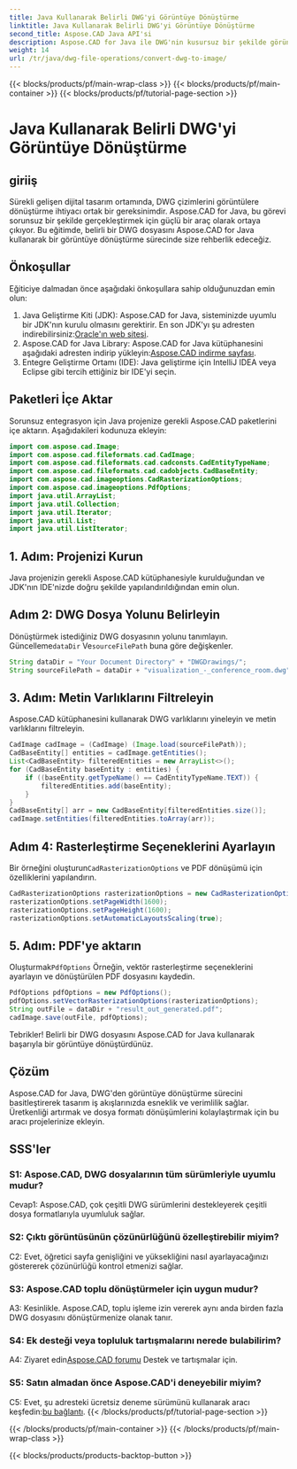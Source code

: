 ```yaml
---
title: Java Kullanarak Belirli DWG'yi Görüntüye Dönüştürme
linktitle: Java Kullanarak Belirli DWG'yi Görüntüye Dönüştürme
second_title: Aspose.CAD Java API'si
description: Aspose.CAD for Java ile DWG'nin kusursuz bir şekilde görüntülere dönüştürülmesini keşfedin. Verimli dosya formatı dönüşümleri için adım adım kılavuzumuzu izleyin.
weight: 14
url: /tr/java/dwg-file-operations/convert-dwg-to-image/
---
```


{{< blocks/products/pf/main-wrap-class >}}
{{< blocks/products/pf/main-container >}}
{{< blocks/products/pf/tutorial-page-section >}}

# Java Kullanarak Belirli DWG'yi Görüntüye Dönüştürme

## giriiş

Sürekli gelişen dijital tasarım ortamında, DWG çizimlerini görüntülere dönüştürme ihtiyacı ortak bir gereksinimdir. Aspose.CAD for Java, bu görevi sorunsuz bir şekilde gerçekleştirmek için güçlü bir araç olarak ortaya çıkıyor. Bu eğitimde, belirli bir DWG dosyasını Aspose.CAD for Java kullanarak bir görüntüye dönüştürme sürecinde size rehberlik edeceğiz.

## Önkoşullar

Eğiticiye dalmadan önce aşağıdaki önkoşullara sahip olduğunuzdan emin olun:
1.  Java Geliştirme Kiti (JDK): Aspose.CAD for Java, sisteminizde uyumlu bir JDK'nın kurulu olmasını gerektirir. En son JDK'yı şu adresten indirebilirsiniz:[Oracle'ın web sitesi](https://www.oracle.com/java/technologies/javase-downloads.html).
2.  Aspose.CAD for Java Library: Aspose.CAD for Java kütüphanesini aşağıdaki adresten indirip yükleyin:[Aspose.CAD indirme sayfası](https://releases.aspose.com/cad/java/).
3. Entegre Geliştirme Ortamı (IDE): Java geliştirme için IntelliJ IDEA veya Eclipse gibi tercih ettiğiniz bir IDE'yi seçin.

## Paketleri İçe Aktar

Sorunsuz entegrasyon için Java projenize gerekli Aspose.CAD paketlerini içe aktarın. Aşağıdakileri kodunuza ekleyin:

```java
import com.aspose.cad.Image;
import com.aspose.cad.fileformats.cad.CadImage;
import com.aspose.cad.fileformats.cad.cadconsts.CadEntityTypeName;
import com.aspose.cad.fileformats.cad.cadobjects.CadBaseEntity;
import com.aspose.cad.imageoptions.CadRasterizationOptions;
import com.aspose.cad.imageoptions.PdfOptions;
import java.util.ArrayList;
import java.util.Collection;
import java.util.Iterator;
import java.util.List;
import java.util.ListIterator;
```

## 1. Adım: Projenizi Kurun

Java projenizin gerekli Aspose.CAD kütüphanesiyle kurulduğundan ve JDK'nın IDE'nizde doğru şekilde yapılandırıldığından emin olun.

## Adım 2: DWG Dosya Yolunu Belirleyin

Dönüştürmek istediğiniz DWG dosyasının yolunu tanımlayın. Güncelleme`dataDir` Ve`sourceFilePath` buna göre değişkenler.

```java
String dataDir = "Your Document Directory" + "DWGDrawings/";
String sourceFilePath = dataDir + "visualization_-_conference_room.dwg";
```

## 3. Adım: Metin Varlıklarını Filtreleyin

Aspose.CAD kütüphanesini kullanarak DWG varlıklarını yineleyin ve metin varlıklarını filtreleyin.

```java
CadImage cadImage = (CadImage) (Image.load(sourceFilePath));
CadBaseEntity[] entities = cadImage.getEntities();
List<CadBaseEntity> filteredEntities = new ArrayList<>();
for (CadBaseEntity baseEntity : entities) {
    if ((baseEntity.getTypeName() == CadEntityTypeName.TEXT)) {
        filteredEntities.add(baseEntity);
    }
}
CadBaseEntity[] arr = new CadBaseEntity[filteredEntities.size()];
cadImage.setEntities(filteredEntities.toArray(arr));
```

## Adım 4: Rasterleştirme Seçeneklerini Ayarlayın

 Bir örneğini oluşturun`CadRasterizationOptions` ve PDF dönüşümü için özelliklerini yapılandırın.

```java
CadRasterizationOptions rasterizationOptions = new CadRasterizationOptions();
rasterizationOptions.setPageWidth(1600);
rasterizationOptions.setPageHeight(1600);
rasterizationOptions.setAutomaticLayoutsScaling(true);
```

## 5. Adım: PDF'ye aktarın

 Oluşturmak`PdfOptions` Örneğin, vektör rasterleştirme seçeneklerini ayarlayın ve dönüştürülen PDF dosyasını kaydedin.

```java
PdfOptions pdfOptions = new PdfOptions();
pdfOptions.setVectorRasterizationOptions(rasterizationOptions);
String outFile = dataDir + "result_out_generated.pdf";
cadImage.save(outFile, pdfOptions);
```

Tebrikler! Belirli bir DWG dosyasını Aspose.CAD for Java kullanarak başarıyla bir görüntüye dönüştürdünüz.

## Çözüm

Aspose.CAD for Java, DWG'den görüntüye dönüştürme sürecini basitleştirerek tasarım iş akışlarınızda esneklik ve verimlilik sağlar. Üretkenliği artırmak ve dosya formatı dönüşümlerini kolaylaştırmak için bu aracı projelerinize ekleyin.

## SSS'ler

### S1: Aspose.CAD, DWG dosyalarının tüm sürümleriyle uyumlu mudur?

Cevap1: Aspose.CAD, çok çeşitli DWG sürümlerini destekleyerek çeşitli dosya formatlarıyla uyumluluk sağlar.

### S2: Çıktı görüntüsünün çözünürlüğünü özelleştirebilir miyim?

C2: Evet, öğretici sayfa genişliğini ve yüksekliğini nasıl ayarlayacağınızı göstererek çözünürlüğü kontrol etmenizi sağlar.

### S3: Aspose.CAD toplu dönüştürmeler için uygun mudur?

A3: Kesinlikle. Aspose.CAD, toplu işleme izin vererek aynı anda birden fazla DWG dosyasını dönüştürmenize olanak tanır.

### S4: Ek desteği veya topluluk tartışmalarını nerede bulabilirim?

 A4: Ziyaret edin[Aspose.CAD forumu](https://forum.aspose.com/c/cad/19) Destek ve tartışmalar için.

### S5: Satın almadan önce Aspose.CAD'i deneyebilir miyim?

 C5: Evet, şu adresteki ücretsiz deneme sürümünü kullanarak aracı keşfedin:[bu bağlantı](https://releases.aspose.com/).
{{< /blocks/products/pf/tutorial-page-section >}}

{{< /blocks/products/pf/main-container >}}
{{< /blocks/products/pf/main-wrap-class >}}

{{< blocks/products/products-backtop-button >}}
